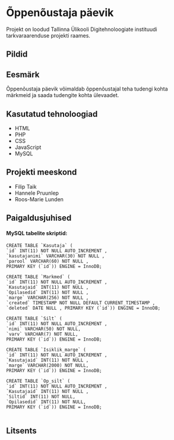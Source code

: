 # Õppenõustaja päevik
Projekt on loodud Tallinna Ülikooli Digitehnoloogiate instituudi tarkvaraarenduse projekti raames.

## Pildid

## Eesmärk
Õppenõustaja päevik võimaldab õppenõustajal teha tudengi kohta märkmeid ja saada tudengite kohta ülevaadet.

## Kasutatud tehnoloogiad
* HTML
* PHP
* CSS
* JavaScript
* MySQL

## Projekti meeskond
* Filip Taik
* Hannele Pruunlep
* Roos-Marie Lunden

## Paigaldusjuhised

#### MySQL tabelite skriptid:
```
CREATE TABLE `Kasutaja` ( 
`id` INT(11) NOT NULL AUTO_INCREMENT , 
`kasutajanimi` VARCHAR(30) NOT NULL , 
`parool` VARCHAR(60) NOT NULL , 
PRIMARY KEY (`id`)) ENGINE = InnoDB;

CREATE TABLE `Markmed` (
`id` INT(11) NOT NULL AUTO_INCREMENT , 
`Kasutajaid` INT(11) NOT NULL , 
`Opilasedid` INT(11) NOT NULL , 
`marge` VARCHAR(256) NOT NULL , 
`created` TIMESTAMP NOT NULL DEFAULT CURRENT_TIMESTAMP , 
`deleted` DATE NULL , PRIMARY KEY (`id`)) ENGINE = InnoDB;

CREATE TABLE `Silt` ( 
`id` INT(11) NOT NULL AUTO_INCREMENT , 
`nimi` VARCHAR(50) NOT NULL, 
`varv` VARCHAR(7) NOT NULL, 
PRIMARY KEY (`id`)) ENGINE = InnoDB;

CREATE TABLE `Isiklik_marge` ( 
`id` INT(11) NOT NULL AUTO_INCREMENT , 
`Kasutajaid` INT(11) NOT NULL , 
`marge` VARCHAR(2000) NOT NULL, 
PRIMARY KEY (`id`)) ENGINE = InnoDB;

CREATE TABLE `Op_silt` ( 
`id` INT(11) NOT NULL AUTO_INCREMENT , 
`Kasutajaid` INT(11) NOT NULL , 
`Siltid` INT(11) NOT NULL, 
`Opilasedid` INT(11) NOT NULL, 
PRIMARY KEY (`id`)) ENGINE = InnoDB;


```
## Litsents
